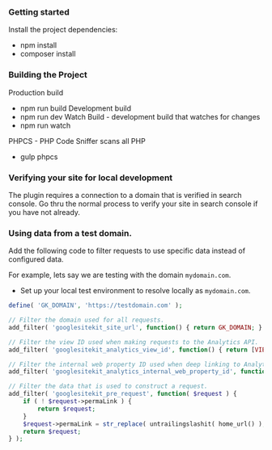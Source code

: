 ### Getting started
Install the project dependencies:
 * npm install
 * composer install

### Building the Project
Production build
 - npm run build
Development build
 - npm run dev
Watch Build - development build that watches for changes
 - npm run watch

PHPCS - PHP Code Sniffer scans all PHP
- gulp phpcs

### Verifying your site for local development

The plugin requires a connection to a domain that is verified in search console. Go thru the normal process to verify your site in search console if you have not already.


### Using data from a test domain.

Add the following code to filter requests to use specific data instead of configured data.

For example, lets say we are testing with the domain `mydomain.com`.

* Set up your local test environment to resolve locally as `mydomain.com`.


```php
define( 'GK_DOMAIN', 'https://testdomain.com' );

// Filter the domain used for all requests.
add_filter( 'googlesitekit_site_url', function() { return GK_DOMAIN; } );

// Filter the view ID used when making requests to the Analytics API.
add_filter( 'googlesitekit_analytics_view_id', function() { return [VIEW_ID]; } );

// Filter the internal web property ID used when deep linking to Analytics.
add_filter( 'googlesitekit_analytics_internal_web_property_id', function() { return [INTERNAL_WEB_PROPERTY_ID]; } );

// Filter the data that is used to construct a request.
add_filter( 'googlesitekit_pre_request', function( $request ) {
	if ( ! $request->permaLink ) {
		return $request;
	}
	$request->permaLink = str_replace( untrailingslashit( home_url() ), GK_DOMAIN, $request->permaLink );
	return $request;
} );
```
